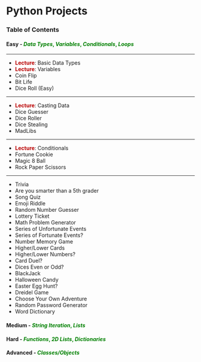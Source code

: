 # Python Projects

### Table of Contents

#### Easy - <font color="green">_Data Types_, _Variables_, _Conditionals_, _Loops_</font>

---

- <font color="#B90000">**Lecture**</font>: Basic Data Types
- <font color="#B90000">**Lecture**</font>: Variables
- Coin Flip
- Bit Life
- Dice Roll (Easy)

---

- <font color="#B90000">**Lecture**</font>: Casting Data
- Dice Guesser
- Dice Roller
- Dice Stealing
- MadLibs

---

- <font color="#B90000">**Lecture**</font>: Conditionals
- Fortune Cookie
- Magic 8 Ball
- Rock Paper Scissors

---

- Trivia
- Are you smarter than a 5th grader
- Song Quiz
- Emoji Riddle
- Random Number Guesser
- Lottery Ticket
- Math Problem Generator
- Series of Unfortunate Events
- Series of Fortunate Events?
- Number Memory Game
- Higher/Lower Cards
- Higher/Lower Numbers?
- Card Duel?
- Dices Even or Odd?
- BlackJack
- Halloween Candy
- Easter Egg Hunt?
- Dreidel Game
- Choose Your Own Adventure
- Random Password Generator
- Word Dictionary

#### Medium - <font color="green">_String Iteration_, _Lists_</font>

#### Hard - <font color="green">_Functions_, _2D Lists_, _Dictionaries_</font>

#### Advanced - <font color="green">_Classes/Objects_</font>
